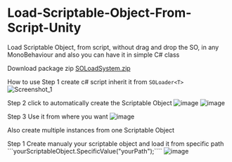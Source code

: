 # Load-Scriptable-Object-From-Script-Unity
Load Scriptable Object, from script, without drag and drop the SO, in any MonoBehaviour and also you can have it in simple C# class 

Download package zip
[SOLoadSystem.zip](https://github.com/Eduard-Malxa/Load-Scriptable-Object-From-Script-Unity/files/11424041/SOLoadSystem.zip)

How to use 
Step 1 create c# script inherit it from ```SOLoader<T>```
![Screenshot_1](https://user-images.githubusercontent.com/78969017/236903316-1d79d812-1a9c-4736-a1b8-eb4ce8ccd014.jpg)

Step 2 click to automatically create the Scriptable Object 
![image](https://user-images.githubusercontent.com/78969017/236903510-177939e2-e04d-42b7-bab7-5043cedc408b.png)
![image](https://user-images.githubusercontent.com/78969017/236904264-2cfa4a89-05a0-49a8-9fe8-b19da30be504.png)

Step 3 Use it from where you want
![image](https://user-images.githubusercontent.com/78969017/236904047-dd8feb3d-660b-417f-a4a9-d9c26d46d9d1.png)

Also create multiple instances from one Scriptable Object

Step 1 Create manualy your scriptable object and load it from specific path ```yourScriptableObject.SpecificValue("yourPath");````
![image](https://user-images.githubusercontent.com/78969017/236905720-f2a7bcb7-553d-49dd-8cf6-9c672b7c1440.png)
